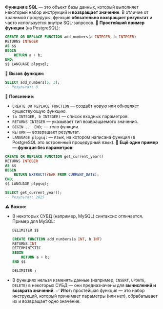 **Функция в SQL** — это объект базы данных, который выполняет некоторый набор инструкций и **возвращает значение**. В отличие от хранимой процедуры, функция **обязательно возвращает результат** и часто используется внутри SQL-запросов.
📌 **Простейший пример функции** (на PostgreSQL):
```sql
CREATE OR REPLACE FUNCTION add_numbers(a INTEGER, b INTEGER)
RETURNS INTEGER
AS $$
BEGIN
    RETURN a + b;
END;
$$ LANGUAGE plpgsql;
```
📌 **Вызов функции:**
```sql
SELECT add_numbers(5, 3);
-- Результат: 8
```
🧾 **Пояснение:**
- `CREATE OR REPLACE FUNCTION` — создаёт новую или обновляет существующую функцию.
- `(a INTEGER, b INTEGER)` — список входных параметров.
- `RETURNS INTEGER` — указывает тип возвращаемого значения.
- `BEGIN ... END;` — тело функции.
- `RETURN` — возвращает результат.
- `LANGUAGE plpgsql` — язык, на котором написана функция (в PostgreSQL это встроенный процедурный язык).
📌 **Ещё один пример — функция без параметров:**
```sql
CREATE OR REPLACE FUNCTION get_current_year()
RETURNS INTEGER
AS $$
BEGIN
    RETURN EXTRACT(YEAR FROM CURRENT_DATE);
END;
$$ LANGUAGE plpgsql;
```
```sql
SELECT get_current_year();
-- Результат: 2025
```
⚠️ **Важно:**
- В некоторых СУБД (например, MySQL) синтаксис отличается.  
    Пример для MySQL:
    ```sql
    DELIMITER $$
    
    CREATE FUNCTION add_numbers(a INT, b INT)
    RETURNS INT
    DETERMINISTIC
    BEGIN
        RETURN a + b;
    END $$
    
    DELIMITER ;
    ```
- В функциях нельзя изменять данные (например, `INSERT`, `UPDATE`, `DELETE`) в некоторых СУБД — они предназначены для **вычислений и возврата значений**.
✅ **Итог:** простейшая функция — это набор инструкций, который принимает параметры (или нет), обрабатывает их и возвращает одно значение.